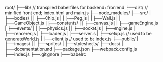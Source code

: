 root/
├──lib/ // transpiled babel files for backend+frontend
├──dist/ // minified front end; index.html and main.js
├──node_modules/
├──src/
|  ├──bodies/
|  |  ├──Chip.js
|  |  ├──Peg.js
|  |  ├──Wall.js
|  |  ├──GameObject.js
|  ├──constants/
|  |  ├──canvas.js
|  |  ├──gameEngine.js
|  ├──events/
|  |  ├──physics.js
|  |  ├──socket.js
|  ├──engine.js
|  ├──renderer.js
|  ├──loader.js
|  ├──server.js
|  ├──setup.js // used to be generateWorld.js
|  ├──client.js // used to be index.js
├──public/
|  ├──images/
|  | ├──sprites/
|  ├──stylesheets/
├──docs/
|  ├──documentation.md
├──package.json
├──webpack.config.js
├──index.js
├──.gitignore
├──.babelrc

